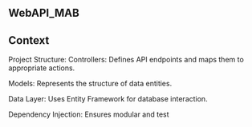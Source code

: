 ## WebAPI_MAB
## Context
Project Structure:
Controllers: Defines API endpoints and maps them to appropriate actions.

Models: Represents the structure of data entities.

Data Layer: Uses Entity Framework for database interaction.

Dependency Injection: Ensures modular and test
